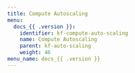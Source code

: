 ```yaml
---
title: Compute Autoscaling
menu:
  docs_{{ .version }}:
    identifier: kf-compute-auto-scaling
    name: Compute Autoscaling
    parent: kf-auto-scaling
    weight: 46
menu_name: docs_{{ .version }}
---
```

